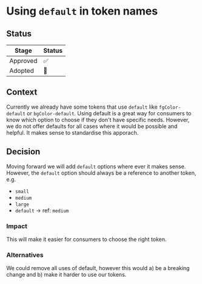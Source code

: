 # Using `default` in token names

## Status

| Stage    | Status      |
| -------- | ----------- |
| Approved | ✅ |
| Adopted  | 🚧 |

## Context
Currently we already have some tokens that use `default` like `fgColor-default` or `bgColor-default`. Using default is a great way for consumers to know which option to choose if they don't have specific needs.
However, we do not offer defaults for all cases where it would be possible and helpful. It makes sense to standardise this apporach.

## Decision
Moving forward we will add `default` options where ever it makes sense. However, the `default` option should always be a reference to another token, e.g.
- `small`
- `medium`
- `large`
- `default` -> ref: `medium`

### Impact
This will make it easier for consumers to choose the right token.

### Alternatives
We could remove all uses of default, however this would a) be a breaking change and b) make it harder to use our tokens.
